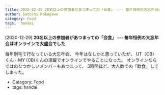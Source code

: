 ```yaml
---
title: 2020-12-29 20名以上の参加者があつまっての「会食」 --- 毎年恒例の大忘年会はオンラインで大盛会でした
author: Satoshi Nakagawa
category: Food
tags:  handai
---
```


[2020-12-29] **20名以上の参加者があつまっての「会食」 --- 毎年恒例の大忘年会はオンラインで大盛会でした** 

 毎年別宅で行なっている大忘年会、
今年はなしかと思っていたが、
UT（OB）くん・MY (OB)くんの活躍でオンラインでやることになった。
オンラインならではのなつかしいメンバーもあつまって、
3時間ほど、大人数での「飲食」してしまった。

- Category: [Food](https://merapano.github.io/categories.html#Food)
- tags:  handai
